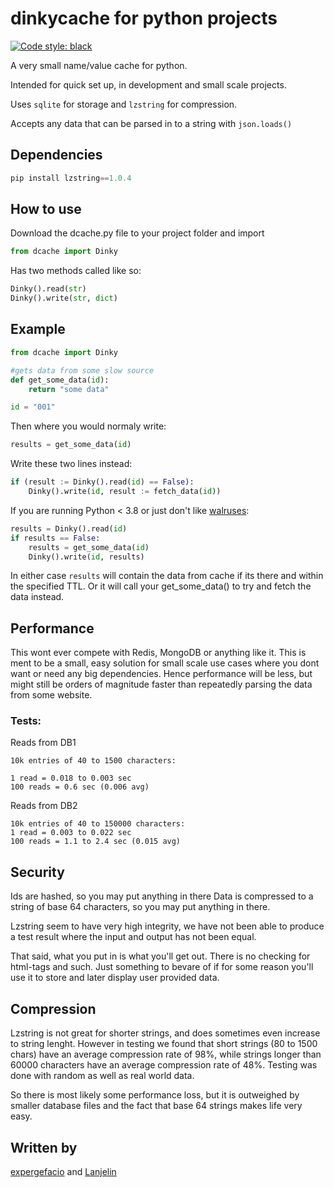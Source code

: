 # dinkycache for python projects
[![Code style: black](https://img.shields.io/badge/code%20style-black-000000.svg)](https://github.com/psf/black)

A very small name/value cache for python. 

Intended for quick set up, in development and small scale projects.

Uses `sqlite` for storage and `lzstring` for compression.

Accepts any data that can be parsed in to a string with `json.loads()`

## Dependencies
```python
pip install lzstring==1.0.4
```

## How to use
Download the dcache.py file to your project folder and import
```python
from dcache import Dinky
```

Has two methods called like so:
```python
Dinky().read(str)
Dinky().write(str, dict)
```

## Example
```python
from dcache import Dinky

#gets data from some slow source
def get_some_data(id):
    return "some data"

id = "001"

```
Then where you would normaly write:
```python
results = get_some_data(id)
```
Write these two lines instead:
```python
if (result := Dinky().read(id) == False):
    Dinky().write(id, result := fetch_data(id))
```
If you are running Python < 3.8 or just don't like [walruses](https://peps.python.org/pep-0572/):
```python
results = Dinky().read(id)
if results == False:
    results = get_some_data(id)
    Dinky().write(id, results)
```

In either case `results` will contain the data from cache if its there and within the specified TTL. Or it will call your get_some_data() to try and fetch the data instead.

## Performance

This wont ever compete with Redis, MongoDB or anything like it. This is ment to be a small, easy solution for small scale use cases where you dont want or need any big dependencies. Hence performance will be less, but might still be orders of magnitude faster than repeatedly parsing the data from some website.

### Tests:

Reads from DB1
```
10k entries of 40 to 1500 characters:

1 read = 0.018 to 0.003 sec
100 reads = 0.6 sec (0.006 avg)
```

Reads from DB2
```
10k entries of 40 to 150000 characters:
1 read = 0.003 to 0.022 sec
100 reads = 1.1 to 2.4 sec (0.015 avg)
```

## Security
Ids are hashed, so you may put anything in there
Data is compressed to a string of base 64 characters, so you may put anything in there.

Lzstring seem to have very high integrity, we have not been able to produce a test result where the input and output has not been equal.

That said, what you put in is what you'll get out. There is no checking for html-tags and such. Just something to bevare of if for some reason you'll use it to store and later display user provided data.

## Compression
Lzstring is not great for shorter strings, and does sometimes even increase to string lenght. However in testing we found that short strings (80 to 1500 chars) have an average compression rate of 98%, while strings longer than 60000 characters have an average compression rate of 48%. Testing was done with random as well as real world data.

So there is most likely some performance loss, but it is outweighed by smaller database files and the fact that base 64 strings makes life very easy.

## Written by
[expergefacio](https://github.com/expergefacio/) and [Lanjelin](https://github.com/Lanjelin/)
